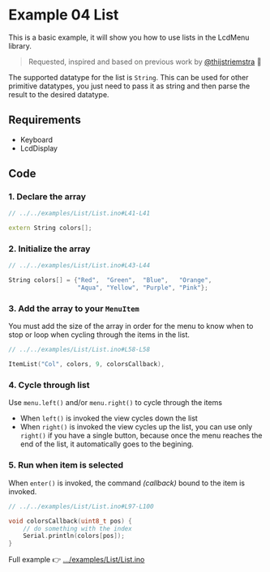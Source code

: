 # Example 04 List

This is a basic example, it will show you how to use lists in the LcdMenu library.

> Requested, inspired and based on previous work by [@thijstriemstra](https://github.com/forntoh/LcdMenu/pull/22) 🙏

The supported datatype for the list is `String`. This can be used for other primitive datatypes, you just need to pass it as string and then parse the result to the desired datatype.

## Requirements

- Keyboard
- LcdDisplay

## Code

### 1. Declare the array

```cpp
// ../../examples/List/List.ino#L41-L41

extern String colors[];
```

### 2. Initialize the array

```cpp
// ../../examples/List/List.ino#L43-L44

String colors[] = {"Red",  "Green",  "Blue",   "Orange",
                   "Aqua", "Yellow", "Purple", "Pink"};
```

### 3. Add the array to your `MenuItem`

You must add the size of the array in order for the menu to know when to stop or loop when cycling through the items in the list.

```cpp
// ../../examples/List/List.ino#L58-L58

ItemList("Col", colors, 9, colorsCallback),
```

### 4. Cycle through list

Use `menu.left()` and/or `menu.right()` to cycle through the items

- When `left()` is invoked the view cycles down the list
- When `right()` is invoked the view cycles up the list, you can use only `right()` if you have a single button, because once the menu reaches the end of the list, it automatically goes to the begining.

### 5. Run when item is selected

When `enter()` is invoked, the command _(callback)_ bound to the item is invoked.

```cpp
// ../../examples/List/List.ino#L97-L100

void colorsCallback(uint8_t pos) {
    // do something with the index
    Serial.println(colors[pos]);
}
```

Full example 👉 [.../examples/List/List.ino](https://github.com/forntoh/LcdMenu/tree/master/examples/List/List.ino)
